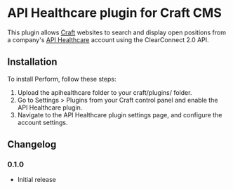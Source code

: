 # API Healthcare plugin for Craft CMS

This plugin allows [Craft](http://buildwithcraft.com) websites to search and display open positions from a company's [API Healthcare](http://www.apihealthcare.com/) account using the ClearConnect 2.0 API.


## Installation

To install Perform, follow these steps:

1.  Upload the apihealthcare folder to your craft/plugins/ folder.
2.  Go to Settings > Plugins from your Craft control panel and enable the API Healthcare plugin.
3.  Navigate to the API Healthcare plugin settings page, and configure the account settings.

## Changelog

### 0.1.0

* Initial release
